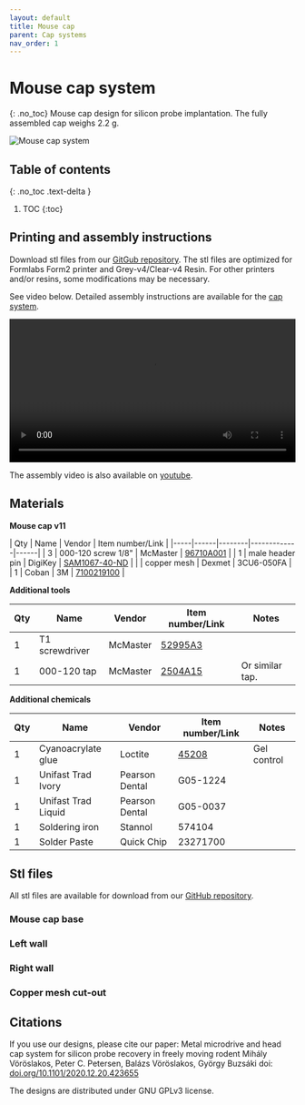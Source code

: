 ```yaml
---
layout: default
title: Mouse cap
parent: Cap systems
nav_order: 1
---
```


# Mouse cap system
{: .no_toc}
Mouse cap design for silicon probe implantation. The fully assembled cap weighs 2.2 g.

![Mouse cap system](https://buzsakilab.github.io/3d_print_designs/images/mouse_cap.png)

## Table of contents
{: .no_toc .text-delta }

1. TOC
{:toc}

## Printing and assembly instructions 
Download stl files from our [GitGub repository](https://github.com/buzsakilab/3d_print_designs/tree/master/Mouse_cap). The stl files are optimized for Formlabs Form2 printer and Grey-v4/Clear-v4 Resin. For other printers and/or resins, some modifications may be necessary.

See video below. Detailed assembly instructions are available for the [cap system](https://github.com/buzsakilab/3d_print_designs/raw/master/Mouse_cap/assembly_instructions_mouse_hat_L11.5mm_W10.00mm_v12.pdf).

<video width="100%" height="auto" controls="controls">
  <source src="https://buzsakilab.com/3d_print_designs/Figure2-video1.mp4" type="video/mp4">
</video>

The assembly video is also available on [youtube](https://www.youtube.com/watch?v=_MYBLJf-178).

## Materials

__Mouse cap v11__

| Qty | Name | Vendor | Item number/Link   |
|-----|------|--------|-------------|------|
| 3 | 000-120 screw 1/8" | McMaster | [96710A001](https://www.mcmaster.com/96710A001/) | 
| 1 | male header pin | DigiKey | [SAM1067-40-ND](https://www.digikey.com/products/en?keywords=SAM1067-40-ND) | 
|   | copper mesh | Dexmet | 3CU6-050FA | 
| 1 | Coban | 3M | [7100219100](https://www.3m.com/3M/en_US/company-us/all-3m-products/~/3M-Coban-Self-Adherent-Wrap-1583N-Neon-Rainbow-Pack-3-Inches-x-5-Yards-12-Bags-Case/?N=5002385+3288984430&preselect=3293786499&rt=rud) | 

__Additional tools__

| Qty | Name | Vendor | Item number/Link | Notes |
|-----|------|--------|------------------|-------|
| 1 | T1 screwdriver | McMaster | [52995A3](https://www.mcmaster.com/52995a31) | 
| 1 | 000-120 tap | McMaster | [2504A15](https://www.mcmaster.com/2504a15)  | Or similar tap. | 

__Additional chemicals__

| Qty | Name | Vendor | Item number/Link | Notes |
|-----|------|--------|------------------|-------|
| 1 | Cyanoacrylate glue | Loctite | [45208](https://www.loctiteproducts.com/en/products/fix/super-glue/loctite_super_glueultragelcontrol.html) | Gel control | 
| 1 | Unifast Trad Ivory | Pearson Dental | G05-1224 | 
| 1 | Unifast Trad Liquid | Pearson Dental | G05-0037 | 
| 1 | Soldering iron | Stannol | 574104 | 
| 1 | Solder Paste | Quick Chip | 23271700 | 

## Stl files
All stl files are available for download from our [GitHub repository](https://github.com/buzsakilab/3d_print_designs/tree/master/Mouse_cap/stl_files). 

### Mouse cap base

<script src="https://embed.github.com/view/3d/buzsakilab/3d_print_designs/master/Mouse_cap/stl_files/mouse_base_v12_L11.5mm_W10.00mm.stl"></script>

### Left wall

<script src="https://embed.github.com/view/3d/buzsakilab/3d_print_designs/master/Mouse_cap/stl_files/left_wall_v12_L11.5mm_W10.00mm.stl"></script>

### Right wall

<script src="https://embed.github.com/view/3d/buzsakilab/3d_print_designs/master/Mouse_cap/stl_files/right_wall_v12_L11.5mm_W10.00mm.stl"></script>

### Copper mesh cut-out

<script src="https://embed.github.com/view/3d/buzsakilab/3d_print_designs/master/Mouse_cap/stl_files/mouse_hat_copperMesh_cutOut_v02.stl"></script>


## Citations
If you use our designs, please cite our paper: 
Metal microdrive and head cap system for silicon probe recovery in freely moving rodent Mihály Vöröslakos, Peter C. Petersen, Balázs Vöröslakos, György Buzsáki doi: [doi.org/10.1101/2020.12.20.423655](https://doi.org/10.1101/2020.12.20.423655)

The designs are distributed under GNU GPLv3 license.
